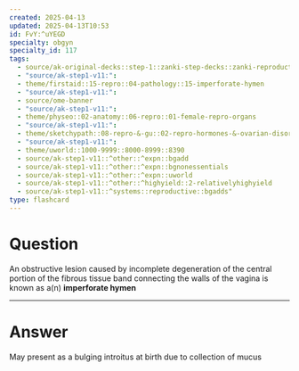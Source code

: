 ```yaml
---
created: 2025-04-13
updated: 2025-04-13T10:53
id: FvY:^uYEGD
specialty: obgyn
specialty_id: 117
tags:
  - source/ak-original-decks::step-1::zanki-step-decks::zanki-reproductive::reproductive-pathology
  - "source/ak-step1-v11:": 
  - theme/firstaid::15-repro::04-pathology::15-imperforate-hymen
  - "source/ak-step1-v11:": 
  - source/ome-banner
  - "source/ak-step1-v11:": 
  - theme/physeo::02-anatomy::06-repro::01-female-repro-organs
  - "source/ak-step1-v11:": 
  - theme/sketchypath::08-repro-&-gu::02-repro-hormones-&-ovarian-disorders::02-amenorrhea
  - "source/ak-step1-v11:": 
  - theme/uworld::1000-9999::8000-8999::8390
  - source/ak-step1-v11::^other::^expn::bgadd
  - source/ak-step1-v11::^other::^expn::bgnonessentials
  - source/ak-step1-v11::^other::^expn::uworld
  - source/ak-step1-v11::^other::^highyield::2-relativelyhighyield
  - source/ak-step1-v11::^systems::reproductive::bgadds"
type: flashcard
---
```


# Question
An obstructive lesion caused by incomplete degeneration of the central portion of the fibrous tissue band connecting the walls of the vagina is known as a(n) **imperforate hymen**

---

# Answer
May present as a bulging introitus at birth due to collection of mucus